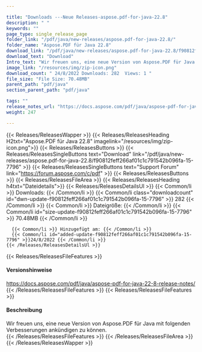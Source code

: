 ```yaml
---

title: "Downloads ---Neue Releases-aspose.pdf-for-java-22.8"
description: " "
keywords: ""
page_type: single_release_page
folder_link: "/pdf/java/new-releases/aspose.pdf-for-java-22.8/"
folder_name: "Aspose.PDF für Java 22.8"
download_link: "/pdf/java/new-releases/aspose.pdf-for-java-22.8/f90812feff266af01c1c791542b096fa-15-7796"
download_text: "Download"
Intro_text: "Wir freuen uns, eine neue Version von Aspose.PDF für Java mit folgenden Verbesserungen ankündigen zu können."
image_link: "/resources/img/zip-icon.png"
download_count: " 24/8/2022 Downloads: 282  Views: 1 "
file_size: "File Size: 70.48MB"
parent_path: "pdf/java"
section_parent_path: "pdf/java"

tags: ""
release_notes_url: "https://docs.aspose.com/pdf/java/aspose-pdf-for-java-22-8-release-notes/"
weight: 247

---
```


{{< Releases/ReleasesWapper >}}
  {{< Releases/ReleasesHeading H2txt="Aspose.PDF für Java 22.8" imagelink="/resources/img/zip-icon.png">}}
  {{< Releases/ReleasesButtons >}}
    {{< Releases/ReleasesSingleButtons text="Download" link="/pdf/java/new-releases/aspose.pdf-for-java-22.8/f90812feff266af01c1c791542b096fa-15-7796" >}}
    {{< Releases/ReleasesSingleButtons text="Support Forum" link="https://forum.aspose.com/c/pdf" >}}
  {{< Releases/ReleasesButtons >}}
  {{< Releases/ReleasesFileArea >}}
    {{< Releases/ReleasesHeading h4txt="Dateidetails">}}
    {{< Releases/ReleasesDetailsUl >}}
      {{< Common/li >}} Downloads: {{< /Common/li >}}
      {{< Common/li class="downloadcount" id="dwn-update-f90812feff266af01c1c791542b096fa-15-7796" >}} 282 {{< /Common/li >}}
      {{< Common/li >}} Dateigröße: {{< /Common/li >}}
      {{< Common/li id="size-update-f90812feff266af01c1c791542b096fa-15-7796" >}} 70.48MB {{< /Common/li >}}

      {{< Common/li >}} Hinzugefügt am: {{< /Common/li >}}
      {{< Common/li id="added-update-f90812feff266af01c1c791542b096fa-15-7796" >}}24/8/2022 {{< /Common/li >}}
    {{< /Releases/ReleasesDetailsUl >}}

  {{< Releases/ReleasesFileFeatures >}}
      <h4>Versionshinweise</h4><div> <a href='https://docs.aspose.com/pdf/java/aspose-pdf-for-java-22-8-release-notes/'>https://docs.aspose.com/pdf/java/aspose-pdf-for-java-22-8-release-notes/</a></div>
  {{< /Releases/ReleasesFileFeatures >}}
  {{< Releases/ReleasesFileFeatures >}}
      <h4>Beschreibung</h4><div class="HTMLDescription"> Wir freuen uns, eine neue Version von Aspose.PDF für Java mit folgenden Verbesserungen ankündigen zu können.</div>
  {{< /Releases/ReleasesFileFeatures >}}
 {{< /Releases/ReleasesFileArea >}}
{{< /Releases/ReleasesWapper >}}



